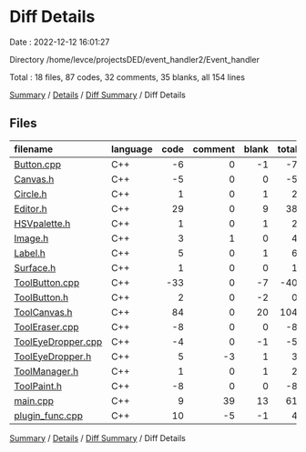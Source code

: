 # Diff Details

Date : 2022-12-12 16:01:27

Directory /home/levce/projectsDED/event_handler2/Event_handler

Total : 18 files,  87 codes, 32 comments, 35 blanks, all 154 lines

[Summary](results.md) / [Details](details.md) / [Diff Summary](diff.md) / Diff Details

## Files
| filename | language | code | comment | blank | total |
| :--- | :--- | ---: | ---: | ---: | ---: |
| [Button.cpp](/Button.cpp) | C++ | -6 | 0 | -1 | -7 |
| [Canvas.h](/Canvas.h) | C++ | -5 | 0 | 0 | -5 |
| [Circle.h](/Circle.h) | C++ | 1 | 0 | 1 | 2 |
| [Editor.h](/Editor.h) | C++ | 29 | 0 | 9 | 38 |
| [HSVpalette.h](/HSVpalette.h) | C++ | 1 | 0 | 1 | 2 |
| [Image.h](/Image.h) | C++ | 3 | 1 | 0 | 4 |
| [Label.h](/Label.h) | C++ | 5 | 0 | 1 | 6 |
| [Surface.h](/Surface.h) | C++ | 1 | 0 | 0 | 1 |
| [ToolButton.cpp](/ToolButton.cpp) | C++ | -33 | 0 | -7 | -40 |
| [ToolButton.h](/ToolButton.h) | C++ | 2 | 0 | -2 | 0 |
| [ToolCanvas.h](/ToolCanvas.h) | C++ | 84 | 0 | 20 | 104 |
| [ToolEraser.cpp](/ToolEraser.cpp) | C++ | -8 | 0 | 0 | -8 |
| [ToolEyeDropper.cpp](/ToolEyeDropper.cpp) | C++ | -4 | 0 | -1 | -5 |
| [ToolEyeDropper.h](/ToolEyeDropper.h) | C++ | 5 | -3 | 1 | 3 |
| [ToolManager.h](/ToolManager.h) | C++ | 1 | 0 | 1 | 2 |
| [ToolPaint.h](/ToolPaint.h) | C++ | -8 | 0 | 0 | -8 |
| [main.cpp](/main.cpp) | C++ | 9 | 39 | 13 | 61 |
| [plugin_func.cpp](/plugin_func.cpp) | C++ | 10 | -5 | -1 | 4 |

[Summary](results.md) / [Details](details.md) / [Diff Summary](diff.md) / Diff Details